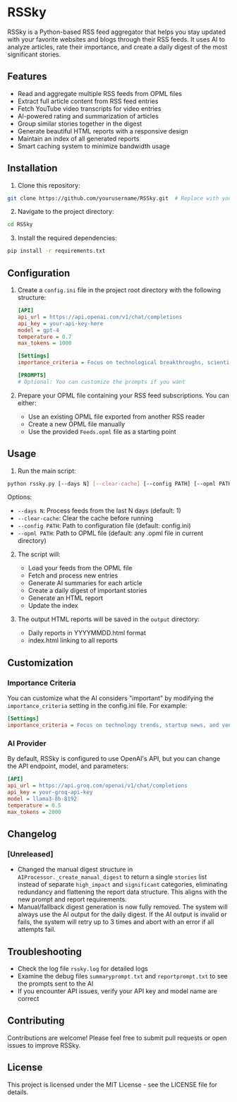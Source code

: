 # RSSky

RSSky is a Python-based RSS feed aggregator that helps you stay updated with your favorite websites and blogs through their RSS feeds. It uses AI to analyze articles, rate their importance, and create a daily digest of the most significant stories.

## Features

- Read and aggregate multiple RSS feeds from OPML files
- Extract full article content from RSS feed entries
- Fetch YouTube video transcripts for video entries
- AI-powered rating and summarization of articles
- Group similar stories together in the digest
- Generate beautiful HTML reports with a responsive design
- Maintain an index of all generated reports
- Smart caching system to minimize bandwidth usage

## Installation

1. Clone this repository:

```bash
git clone https://github.com/yourusername/RSSky.git  # Replace with your repository URL
```

2. Navigate to the project directory:

```bash
cd RSSky
```

3. Install the required dependencies:

```bash
pip install -r requirements.txt
```

## Configuration

1. Create a `config.ini` file in the project root directory with the following structure:

    ```ini
    [API]
    api_url = https://api.openai.com/v1/chat/completions
    api_key = your-api-key-here
    model = gpt-4
    temperature = 0.7
    max_tokens = 1000

    [Settings]
    importance_criteria = Focus on technological breakthroughs, scientific discoveries, major political events, and significant market movements.

    [PROMPTS]
    # Optional: You can customize the prompts if you want
    ```

2. Prepare your OPML file containing your RSS feed subscriptions. You can either:
   - Use an existing OPML file exported from another RSS reader
   - Create a new OPML file manually
   - Use the provided `Feeds.opml` file as a starting point

## Usage

1. Run the main script:

```bash
python rssky.py [--days N] [--clear-cache] [--config PATH] [--opml PATH]
```

Options:
- `--days N`: Process feeds from the last N days (default: 1)
- `--clear-cache`: Clear the cache before running
- `--config PATH`: Path to configuration file (default: config.ini)
- `--opml PATH`: Path to OPML file (default: any .opml file in current directory)

2. The script will:
   - Load your feeds from the OPML file
   - Fetch and process new entries
   - Generate AI summaries for each article
   - Create a daily digest of important stories
   - Generate an HTML report
   - Update the index

3. The output HTML reports will be saved in the `output` directory:
   - Daily reports in YYYYMMDD.html format
   - index.html linking to all reports

## Customization

### Importance Criteria

You can customize what the AI considers "important" by modifying the `importance_criteria` setting in the config.ini file. For example:

```ini
[Settings]
importance_criteria = Focus on technology trends, startup news, and venture capital funding.
```

### AI Provider

By default, RSSky is configured to use OpenAI's API, but you can change the API endpoint, model, and parameters:

```ini
[API]
api_url = https://api.groq.com/openai/v1/chat/completions
api_key = your-groq-api-key
model = llama3-8b-8192
temperature = 0.5
max_tokens = 2000
```

## Changelog

### [Unreleased]
- Changed the manual digest structure in `AIProcessor._create_manual_digest` to return a single `stories` list instead of separate `high_impact` and `significant` categories, eliminating redundancy and flattening the report data structure. This aligns with the new prompt and report requirements.
- Manual/fallback digest generation is now fully removed. The system will always use the AI output for the daily digest. If the AI output is invalid or fails, the system will retry up to 3 times and abort with an error if all attempts fail.

## Troubleshooting

- Check the log file `rssky.log` for detailed logs
- Examine the debug files `summaryprompt.txt` and `reportprompt.txt` to see the prompts sent to the AI
- If you encounter API issues, verify your API key and model name are correct

## Contributing

Contributions are welcome! Please feel free to submit pull requests or open issues to improve RSSky.

## License

This project is licensed under the MIT License - see the LICENSE file for details.